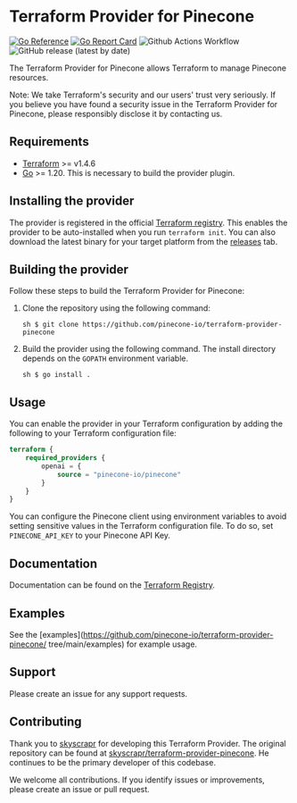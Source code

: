 # Terraform Provider for Pinecone

[![Go
Reference](https://pkg.go.dev/badge/github.com/pinecone-io/terraform-provider-pinecone.svg)](https://pkg.go.dev/github.com/pinecone-io/terraform-provider-pinecone)
[![Go Report
Card](https://goreportcard.com/badge/github.com/pinecone-io/terraform-provider-pinecone)](https://goreportcard.com/report/github.com/pinecone-io/terraform-provider-pinecone)
![Github Actions 
Workflow](https://github.com/pinecone-io/terraform-provider-pinecone/actions/workflows/test.yml/badge.svg)
![GitHub release (latest by
date)](https://img.shields.io/github/v/release/pinecone-io/terraform-provider-pinecone)

The Terraform Provider for Pinecone allows Terraform to manage Pinecone resources.

Note: We take Terraform's security and our users' trust very seriously. If you
believe you have found a security issue in the Terraform Provider for Pinecone,
please responsibly disclose it by contacting us.

## Requirements

- [Terraform](https://www.terraform.io/downloads.html) >= v1.4.6
- [Go](https://golang.org/doc/install) >= 1.20. This is necessary to build the
  provider plugin.

## Installing the provider

The provider is registered in the official [Terraform 
registry](https://registry.terraform.io/providers/pinecone-io/pinecone/latest).
This enables the provider to be auto-installed when you run ```terraform
init```. You can also download the latest binary for your target platform from
the
[releases](https://github.com/pinecone-io/terraform-provider-pinecone/releases)
tab.

## Building the provider

Follow these steps to build the Terraform Provider for Pinecone: 

1. Clone the repository using the following command:

    ```
    sh $ git clone https://github.com/pinecone-io/terraform-provider-pinecone
    ```

1. Build the provider using the following command. The install directory depends
on the `GOPATH` environment variable.

    ```
    sh $ go install .  
    ```

## Usage

You can enable the provider in your Terraform configuration by adding the
following to your Terraform configuration file:

```terraform 
terraform { 
	required_providers { 
		openai = { 
			source = "pinecone-io/pinecone" 
		} 
	} 
} 
```

You can configure the Pinecone client using environment variables to avoid
setting sensitive values in the Terraform configuration file. To do so, set
`PINECONE_API_KEY` to your Pinecone API Key.

## Documentation

Documentation can be found on the [Terraform
Registry](https://registry.terraform.io/providers/pinecone-io/pinecone/latest). 

## Examples

See the [examples](https://github.com/pinecone-io/terraform-provider-pinecone/
tree/main/examples) for example usage.

## Support

Please create an issue for any support requests.

## Contributing

Thank you to [skyscrapr](https://github.com/skyscrapr/) for developing this
Terraform Provider. The original repository can be found at
[skyscrapr/terraform-provider-pinecone](https://github.com/skyscrapr/terraform-provider-pinecone).
He continues to be the primary developer of this codebase.

We welcome all contributions. If you identify issues or improvements, please
create an issue or pull request.
